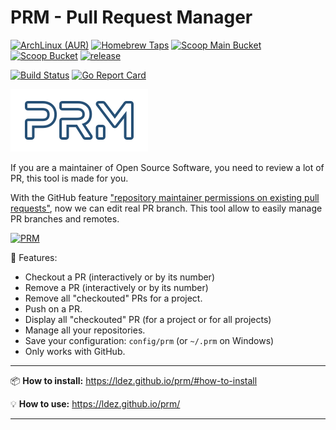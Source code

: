 # PRM - Pull Request Manager

[![ArchLinux (AUR)](https://img.shields.io/aur/version/prm.svg?style=flat)](https://aur.archlinux.org/packages/prm)
[![Homebrew Taps](https://img.shields.io/github/release/ldez/prm.svg?label=Homebrew%20Taps&style=flat)](https://github.com/ldez/homebrew-tap)
[![Scoop Main Bucket](https://img.shields.io/github/release/ldez/prm.svg?label=Scoop%20Main%20Bucket&style=flat)](https://github.com/lukesampson/scoop)
[![Scoop Bucket](https://img.shields.io/github/release/ldez/prm.svg?label=Scoop%20Bucket&style=flat)](https://github.com/ldez/scoop-bucket)
[![release](https://img.shields.io/github/release/ldez/prm.svg?style=flat)](https://github.com/ldez/prm/releases)

[![Build Status](https://travis-ci.org/ldez/prm.svg?branch=master)](https://travis-ci.org/ldez/prm)
[![Go Report Card](https://goreportcard.com/badge/github.com/ldez/prm)](https://goreportcard.com/report/github.com/ldez/prm)

[![PRM](doc/static/images/logo-stroke.png)](https://ldez.github.io/prm/)

If you are a maintainer of Open Source Software, you need to review a lot of PR, this tool is made for you.

With the GitHub feature ["repository maintainer permissions on existing pull requests"](https://help.github.com/articles/allowing-changes-to-a-pull-request-branch-created-from-a-fork/), now we can edit real PR branch.
This tool allow to easily manage PR branches and remotes.

[![PRM](https://asciinema.org/a/176222.png)](https://asciinema.org/a/176222)

:briefcase: Features:

* Checkout a PR (interactively or by its number)
* Remove a PR (interactively or by its number)
* Remove all "checkouted" PRs for a project.
* Push on a PR.
* Display all "checkouted" PR (for a project or for all projects)
* Manage all your repositories.
* Save your configuration: `config/prm` (or `~/.prm` on Windows)
* Only works with GitHub.

---

:package: **How to install:** https://ldez.github.io/prm/#how-to-install

:bulb: **How to use:** https://ldez.github.io/prm/

---

